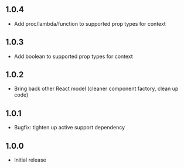 ## 1.0.4
* Add proc/lambda/function to supported prop types for context

## 1.0.3
* Add boolean to supported prop types for context

## 1.0.2
* Bring back other React model (cleaner component factory, clean up code)

## 1.0.1
* Bugfix: tighten up active support dependency

## 1.0.0
*  Initial release
